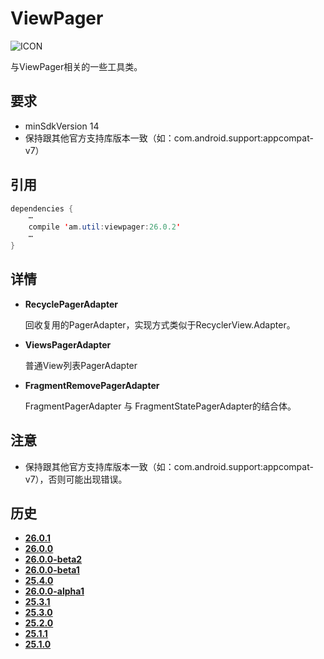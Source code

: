 # ViewPager
![ICON](https://raw.githubusercontent.com/AlexMofer/ProjectX/master/support/icon.png)

与ViewPager相关的一些工具类。
## 要求
- minSdkVersion 14
- 保持跟其他官方支持库版本一致（如：com.android.support:appcompat-v7）

## 引用
```java
dependencies {
    ⋯
    compile 'am.util:viewpager:26.0.2'
    ⋯
}
```
## 详情
- **RecyclePagerAdapter**

    回收复用的PagerAdapter，实现方式类似于RecyclerView.Adapter。
- **ViewsPagerAdapter**

    普通View列表PagerAdapter
- **FragmentRemovePagerAdapter**

    FragmentPagerAdapter 与 FragmentStatePagerAdapter的结合体。

## 注意
- 保持跟其他官方支持库版本一致（如：com.android.support:appcompat-v7），否则可能出现错误。

## 历史
- [**26.0.1**](https://bintray.com/alexmofer/maven/ViewPager/26.0.1)
- [**26.0.0**](https://bintray.com/alexmofer/maven/ViewPager/26.0.0)
- [**26.0.0-beta2**](https://bintray.com/alexmofer/maven/ViewPager/26.0.0-beta2)
- [**26.0.0-beta1**](https://bintray.com/alexmofer/maven/ViewPager/26.0.0-beta1)
- [**25.4.0**](https://bintray.com/alexmofer/maven/ViewPager/25.4.0)
- [**26.0.0-alpha1**](https://bintray.com/alexmofer/maven/ViewPager/26.0.0-alpha1)
- [**25.3.1**](https://bintray.com/alexmofer/maven/ViewPager/25.3.1)
- [**25.3.0**](https://bintray.com/alexmofer/maven/ViewPager/25.3.0)
- [**25.2.0**](https://bintray.com/alexmofer/maven/ViewPager/25.2.0)
- [**25.1.1**](https://bintray.com/alexmofer/maven/ViewPager/25.1.1)
- [**25.1.0**](https://bintray.com/alexmofer/maven/ViewPager/25.1.0)